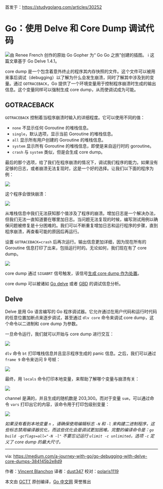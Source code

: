 首发于：https://studygolang.com/articles/30252

# Go：使用 Delve 和 Core Dump 调试代码

![由 Renee French 创作的原始 Go Gopher 为“ Go Go 之旅”创建的插图。](https://raw.githubusercontent.com/studygolang/gctt-images2/master/20200523-Go-Debugging-with-Delve-and-Core-Dumps/Illustration.png)
ℹ️ 这篇文章基于 Go Delve 1.4.1。

core dump 是一个包含着意外终止的程序其内存快照的文件。这个文件可以被用来事后调试（debugging）以了解为什么会发生崩溃，同时了解其中涉及到的变量。通过 `GOTRACEBACK`，Go 提供了一个环境变量用于控制程序崩溃时生成的输出信息。这个变量同样可以强制生成 core dump，从而使调试成为可能。

## GOTRACEBACK

`GOTRACEBACK` 控制着当程序崩溃时输入的详细程度。它可以使用不同的值：

- `none` 不显示任何 Goroutine 的堆栈信息。
- `single`，默认选项，显示当前 Goroutine 的堆栈信息。
- `all` 显示所有用户创建的 Goroutine 的堆栈信息。
- `system` 显示所有 Goroutine 的堆栈信息，即使是来自运行时的 goroutine。
- `crash` 与 `system` 类似，但是会生成 core dump。

最后的那个选项，给了我们在程序崩溃的情况下，调试我们程序的能力。如果没有足够的日志，或者崩溃无法复现时，这是一个好的选择。让我们以下面的程序为例：

![](https://raw.githubusercontent.com/studygolang/gctt-images2/blob/master/20200523-Go-Debugging-with-Delve-and-Core-Dumps/example-program.png)

这个程序会很快崩溃：

![](https://raw.githubusercontent.com/studygolang/gctt-images2/blob/master/20200523-Go-Debugging-with-Delve-and-Core-Dumps/crash.png)

从堆栈信息中我们无法获知那个值涉及了程序的崩溃。增加日志是一个解决办法，但我们无法一直知道要在哪里加日志。当问题无法复现的时候，编写测试用例以确保问题被修复是十分困难的。我们可以不断重复增加日志和运行程序的步骤，直到程序崩溃，再查看可能的原因后再运行。

设置 `GOTRACEBACK=crash` 后再次运行。输出信息更加详细，因为现在所有的 Goroutine 信息打印了出来，包括运行时的。无论如何，我们现在有了 core dump。

![](https://raw.githubusercontent.com/studygolang/gctt-images2/blob/master/20200523-Go-Debugging-with-Delve-and-Core-Dumps/core-dump.png)

core dump 通过 `SIGABRT` 信号触发，该信号[生成 core dump 作为处置](http://man7.org/linux/man-pages/man7/signal.7.html)。

core dump 可以被诸如 [Go delve](https://github.com/go-delve/delve) 或者 [GBD](https://www.gnu.org/s/gdb/) 的调试信息分析。

## Delve

Delve 是用 Go 语言编写的 Go 程序调试器。它允许通过在用户代码和运行时代码的任意位置加断点来逐步调试，甚至通过 `dlv core` 命令来调试 core dump，这个命令以二进制和 core dump 为参数。

一旦命令运行，我们就可以开始与 core dump 进行交互：

![](https://raw.githubusercontent.com/studygolang/gctt-images2/blob/master/20200523-Go-Debugging-with-Delve-and-Core-Dumps/interacting-with-the-core-dump.png)

`dlv` 命令 `bt` 打印堆栈信息并且显示程序生成的 panic 信息。之后，我们可以通过 `frame 9` 命令来访问 9 号帧：

![](https://raw.githubusercontent.com/studygolang/gctt-images2/blob/master/20200523-Go-Debugging-with-Delve-and-Core-Dumps/frame9.png)

最终，用 `locals` 命令打印本地变量，来帮助了解哪个变量与崩溃有关：

![](https://raw.githubusercontent.com/studygolang/gctt-images2/blob/master/20200523-Go-Debugging-with-Delve-and-Core-Dumps/value-was-involved-in-the-crash.png)

channel 是满的，并且生成的随机数是 203,300。而对于变量 `sum`，可以通过命令 `vars` 打印出它的内容，该命令用于打印包级别变量：

![](https://raw.githubusercontent.com/studygolang/gctt-images2/blob/master/20200523-Go-Debugging-with-Delve-and-Core-Dumps/prints-the-package-variables.png)

*如果没有看到本地变量 `n` ，请确保使用编辑标志 `-N` 和 `-l` 来构建二进制程序，这些标志禁用编译器优化，而这些优化会是调试更加困难。完整的编译命令是：`go build -gcflags=all="-N -l"` 不要忘记运行 `ulimit -c unlimited`，选项 `-c` 定义了 core dump 的最大尺寸。*

---
via: https://medium.com/a-journey-with-go/go-debugging-with-delve-core-dumps-384145b2e8d9

作者：[Vincent Blanchon](https://medium.com/@blanchon.vincent)
译者：[dust347](https://github.com/dust347)
校对：[polaris1119](https://github.com/polaris1119)

本文由 [GCTT](https://github.com/studygolang/GCTT) 原创编译，[Go 中文网](https://studygolang.com/) 荣誉推出

